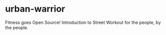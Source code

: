 # urban-warrior
Fitness goes Open Source! Introduction to Street Workout for the people, by the people. 
